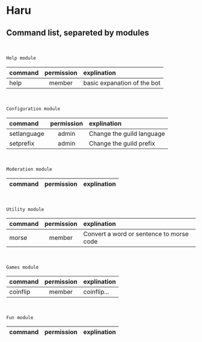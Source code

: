 # Haru

## Command list, separeted by modules

&nbsp;

~~~python
Help module
~~~

command | permission | explination
:------ | :--------: | :----------
help | member | basic expanation of the bot

&nbsp;

~~~python
Configuration module
~~~

command | permission | explination
:------ | :--------: | :----------
setlanguage | admin | Change the guild language
setprefix | admin | Change the guild prefix

&nbsp;

~~~python
Moderation module
~~~

command | permission | explination
:------ | :--------: | :----------

&nbsp;

~~~phyton
Utility module
~~~

command | permission | explination
:------ | :--------: | :----------
morse | member | Convert a word or sentence to morse code

&nbsp;

~~~phyton
Games module
~~~

command | permission | explination
:------ | :--------: | :----------
coinflip | member | coinflip...

&nbsp;

~~~phyton
Fun module
~~~

command | permission | explination
:------ | :--------: | :----------
